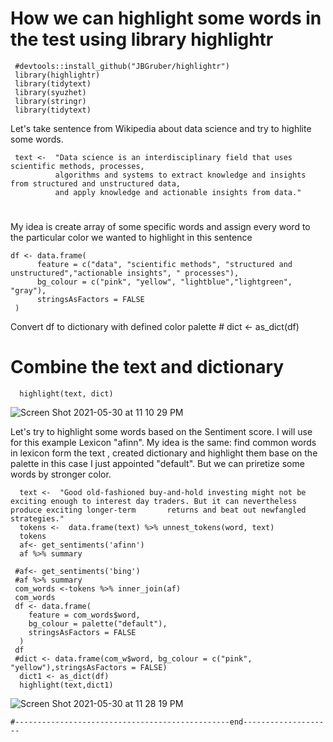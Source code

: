 # How we can highlight some words in the test using library highlightr
 
     #devtools::install_github("JBGruber/highlightr")
     library(highlightr)
     library(tidytext)
     library(syuzhet)
     library(stringr)
     library(tidytext)
Let's take sentence from Wikipedia about data science and try to highlite some words.

     text <-  "Data science is an interdisciplinary field that uses scientific methods, processes, 
              algorithms and systems to extract knowledge and insights from structured and unstructured data,
              and apply knowledge and actionable insights from data."
# 
My idea is create array of some specific words and assign every word to the particular color we wanted to highlight in this sentence
    
    df <- data.frame(
          feature = c("data", "scientific methods", "structured and unstructured","actionable insights", " processes"),
          bg_colour = c("pink", "yellow", "lightblue","lightgreen", "gray"),
          stringsAsFactors = FALSE
     ) 
 Convert df to dictionary with defined color palette
     # 
     dict <- as_dict(df)

# Combine the text and dictionary
      highlight(text, dict)
![Screen Shot 2021-05-30 at 11 10 29 PM](https://user-images.githubusercontent.com/16123495/120147971-5f212a00-c19c-11eb-83eb-2a05085bb804.png)

 Let's try to highlight some words based on the Sentiment score. I will use for this example Lexicon "afinn". My idea is the same: find common words in lexicon form the text , created dictionary and highlight them base on the palette in this case I just appointed "default". But we can priretize some words by stronger color.
 
      text <-  "Good old-fashioned buy-and-hold investing might not be exciting enough to interest day traders. But it can nevertheless produce exciting longer-term       returns and beat out newfangled strategies."
      tokens <-  data.frame(text) %>% unnest_tokens(word, text)
      tokens
      af<- get_sentiments('afinn')
      af %>% summary

     #af<- get_sentiments('bing')
     #af %>% summary
     com_words <-tokens %>% inner_join(af)
     com_words
     df <- data.frame(
        feature = com_words$word,
        bg_colour = palette("default"),
        stringsAsFactors = FALSE
      )
     df
     #dict <- data.frame(com_w$word, bg_colour = c("pink", "yellow"),stringsAsFactors = FALSE)
      dict1 <- as_dict(df)
      highlight(text,dict1)

![Screen Shot 2021-05-30 at 11 28 19 PM](https://user-images.githubusercontent.com/16123495/120149579-c809a180-c19e-11eb-984f-6730541b96de.png)


    #------------------------------------------------end--------------------
